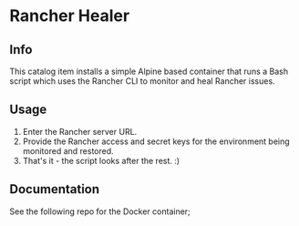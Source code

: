 # Rancher Healer

## Info

This catalog item installs a simple Alpine based container that runs a Bash script which uses the Rancher CLI to monitor and heal Rancher issues.

## Usage

1. Enter the Rancher server URL.
2. Provide the Rancher access and secret keys for the environment being monitored and restored.
3. That's it - the script looks after the rest. :)

## Documentation

See the following repo for the Docker container;
